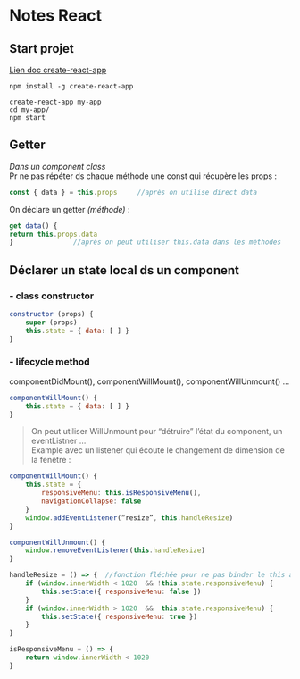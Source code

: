 # Notes React

## Start projet
 
[Lien doc create-react-app](https://github.com/facebookincubator/create-react-app)

``` 
npm install -g create-react-app
```

```
create-react-app my-app
cd my-app/
npm start
```

## Getter

_Dans un component class_  
Pr ne pas répéter ds chaque méthode une const qui récupère les props :
```javascript
const { data } = this.props 	//après on utilise direct data
```
On déclare un getter _(méthode)_ :
```javascript
get data() { 
return this.props.data 
}				//après on peut utiliser this.data dans les méthodes
```
 
## Déclarer un state local ds un component

### - class constructor
```javascript
constructor (props) {
	super (props)
	this.state = { data: [ ] }
}
```

### - lifecycle method  

componentDidMount(), componentWillMount(), componentWillUnmount() ...

```javascript
componentWillMount() {
	this.state = { data: [ ] }
}
```

>On peut utiliser WillUnmount pour “détruire” l’état du component, un eventListner …  
Example avec un listener qui écoute le changement de dimension de la fenêtre :

```javascript
componentWillMount() {
    this.state = {
        responsiveMenu: this.isResponsiveMenu(),
        navigationCollapse: false
    }
    window.addEventListener(“resize”, this.handleResize)
}

componentWillUnmount() {
    window.removeEventListener(this.handleResize)
}

handleResize = () => { 	//fonction fléchée pour ne pas binder le this au state
    if (window.innerWidth < 1020  && !this.state.responsiveMenu) {
	    this.setState({ responsiveMenu: false })
    }
    if (window.innerWidth > 1020  &&  this.state.responsiveMenu) {
	    this.setState({ responsiveMenu: true })
    }
}

isResponsiveMenu = () => {
    return window.innerWidth < 1020
}
```

 
